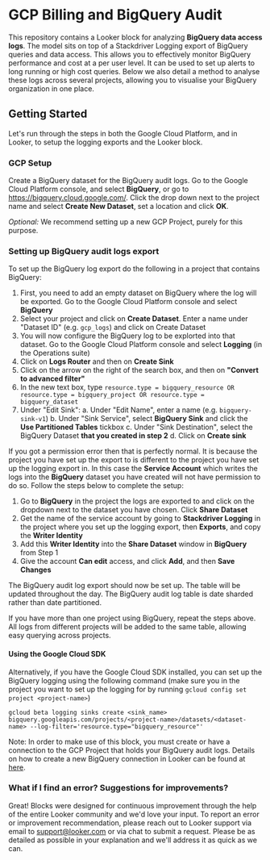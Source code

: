 # GCP Billing and BigQuery Audit

This repository contains a Looker block for analyzing **BigQuery data access logs**. The model sits on top of a Stackdriver Logging export of BigQuery queries and data access. This allows you to effectively monitor BigQuery performance and cost at a per user level. It can be used to set up alerts to long running or high cost queries. Below we also detail a method to analyse these logs across several projects, allowing you to visualise your BigQuery organization in one place.

## Getting Started

Let's run through the steps in both the Google Cloud Platform, and in Looker, to setup the logging exports and the Looker block.

### GCP Setup

Create a BigQuery dataset for the BigQuery audit logs. Go to the Google Cloud Platform console, and select **BigQuery**, or go to https://bigquery.cloud.google.com/. Click the drop down next to the project name and select **Create New Dataset**, set a location and click **OK**.

*Optional:* We recommend setting up a new GCP Project, purely for this purpose.

### Setting up BigQuery audit logs export

To set up the BigQuery log export do the following in a project that contains BigQuery:

1. First, you need to add an empty dataset on BigQuery where the log will be exported. Go to the Google Cloud Platform console and select **BigQuery**
2. Select your project and click on **Create Dataset**. Enter a name under "Dataset ID" (e.g. ```gcp_logs```) and click on Create Dataset
1. You will now configure the BigQuery log to be explorted into that dataset. Go to the Google Cloud Platform console and select **Logging** (in the Operations suite)
2. Click on **Logs Router** and then on **Create Sink**
2. Click on the arrow on the right of the search box, and then on **"Convert to advanced filter"**
3. In the new text box, type ```resource.type = bigquery_resource OR resource.type = bigquery_project OR resource.type = bigquery_dataset```
4. Under "Edit Sink":
  a. Under "Edit Name", enter a name (e.g. ```bigquery-sink-v1```)
  b. Under "Sink Service", select **BigQuery Sink** and click the **Use Partitioned Tables** tickbox
  c. Under "Sink Destination", select the BigQuery Dataset **that you created in step 2**
  d. Click on **Create sink**

If you got a permission error then that is perfectly normal. It is because the project you have set up the export to is different to the project you have set up the logging export in. In this case the **Service Account** which writes the logs into the **BigQuery** dataset you have created will not have permission to do so. Follow the steps below to complete the setup:

1. Go to **BigQuery** in the project the logs are exported to and click on the dropdown next to the dataset you have chosen. Click **Share Dataset**
2. Get the name of the service account by going to **Stackdriver Logging** in the project where you set up the logging export, then **Exports**, and copy the **Writer Identity**
3. Add this **Writer Identity** into the **Share Dataset** window in **BigQuery** from Step 1
4. Give the account **Can edit** access, and click **Add**, and then **Save Changes**

The BigQuery audit log export should now be set up. The table will be updated throughout the day. The BigQuery audit log table is date sharded rather than date partitioned.

If you have more than one project using BigQuery, repeat the steps above. All logs from different projects will be added to the same table, allowing easy querying across projects.

#### Using the Google Cloud SDK

Alternatively, if you have the Google Cloud SDK installed, you can set up the BigQuery logging using the following command (make sure you in the project you want to set up the logging for by running ```gcloud config set project <project-name>```)
```
gcloud beta logging sinks create <sink_name> bigquery.googleapis.com/projects/<project-name>/datasets/<dataset-name> --log-filter='resource.type="bigquery_resource"'
```

Note: In order to make use of this block, you must create or have a connection to the GCP Project that holds your BigQuery audit logs. Details on how to create a new BigQuery connection in Looker can be found at [here](https://docs.looker.com/setup-and-management/database-config/google-bigquery).

### What if I find an error? Suggestions for improvements?

Great! Blocks were designed for continuous improvement through the help of the entire Looker community and we'd love your input. To report an error or improvement recommendation, please reach out to Looker support via email to support@looker.com or via chat to submit a request. Please be as detailed as possible in your explanation and we'll address it as quick as we can.
